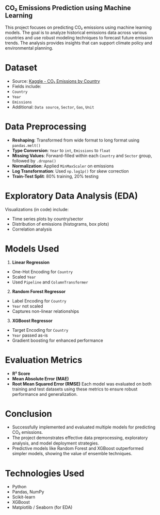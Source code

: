 ## CO₂ Emissions Prediction using Machine Learning
This project focuses on predicting CO₂ emissions using machine learning models. The goal is
to analyze historical emissions data across various countries and use robust modeling
techniques to forecast future emission trends. The analysis provides insights that can support
climate policy and environmental planning.
# Dataset
- Source: [Kaggle - CO₂ Emissions by Country](https://www.kaggle.com/)
- Fields include:
- `Country`
- `Year`
- `Emissions`
- Additional: `Data source`, `Sector`, `Gas`, `Unit`
# Data Preprocessing
- **Reshaping**: Transformed from wide format to long format using `pandas.melt()`
- **Type Conversion**: `Year` to `int`, `Emissions` to `float`
- **Missing Values**: Forward-filled within each `Country` and `Sector` group, followed by
`.dropna()`
- **Normalization**: Applied `MinMaxScaler` on emissions
- **Log Transformation**: Used `np.log1p()` for skew correction
- **Train-Test Split**: 80% training, 20% testing
# Exploratory Data Analysis (EDA)
Visualizations (in code) include:
- Time series plots by country/sector
- Distribution of emissions (histograms, box plots)
- Correlation analysis
# Models Used
1. **Linear Regression**
- One-Hot Encoding for `Country`
- Scaled `Year`
- Used `Pipeline` and `ColumnTransformer`
2. **Random Forest Regressor**
- Label Encoding for `Country`
- `Year` not scaled
- Captures non-linear relationships
3. **XGBoost Regressor**
- Target Encoding for `Country`
- `Year` passed as-is
- Gradient boosting for enhanced performance
 # Evaluation Metrics
- **R² Score**
- **Mean Absolute Error (MAE)**
- **Root Mean Squared Error (RMSE)**
Each model was evaluated on both training and test datasets using these metrics to ensure
robust performance and generalization.
#  Conclusion
- Successfully implemented and evaluated multiple models for predicting CO₂ emissions.
- The project demonstrates eﬀective data preprocessing, exploratory analysis, and model
deployment strategies.
- Predictive models like Random Forest and XGBoost outperformed simpler models, showing
the value of ensemble techniques.
#  Technologies Used
- Python
- Pandas, NumPy
- Scikit-learn
- XGBoost
- Matplotlib / Seaborn (for EDA)
